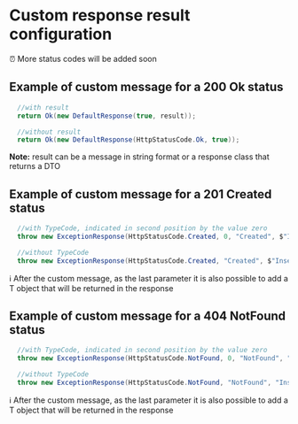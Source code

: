 # Custom response result configuration

:alarm_clock: More status codes will be added soon

## Example of custom message for a 200 Ok status

```csharp
  //with result
  return Ok(new DefaultResponse(true, result));

  //without result
  return Ok(new DefaultResponse(HttpStatusCode.Ok, true));
```

**Note:** result can be a message in string format or a response class that returns a DTO

## Example of custom message for a 201 Created status

```csharp
  //with TypeCode, indicated in second position by the value zero
  throw new ExceptionResponse(HttpStatusCode.Created, 0, "Created", $"Insert a custom object created message here");

  //without TypeCode
  throw new ExceptionResponse(HttpStatusCode.Created, "Created", $"Insert a custom object created message here");
```

:information_source: After the custom message, as the last parameter it is also possible to add a T object that will be returned in the response

## Example of custom message for a 404 NotFound status

```csharp
  //with TypeCode, indicated in second position by the value zero
  throw new ExceptionResponse(HttpStatusCode.NotFound, 0, "NotFound", "Insert a custom object not found message here");

  //without TypeCode
  throw new ExceptionResponse(HttpStatusCode.NotFound, "NotFound", "Insert a custom object not found message here");
```

:information_source: After the custom message, as the last parameter it is also possible to add a T object that will be returned in the response
